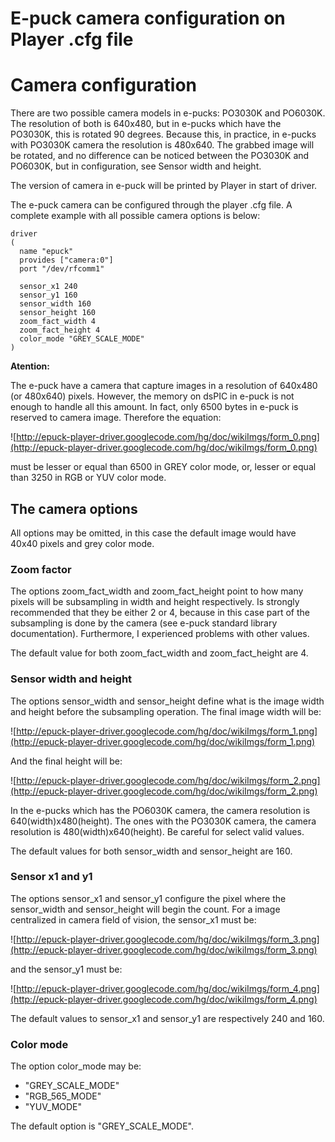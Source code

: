 # E-puck camera configuration on Player .cfg file

# Camera configuration #

There are two possible camera models in e-pucks: PO3030K and PO6030K. The resolution of both is 640x480, but in e-pucks which have the PO3030K, this is rotated 90 degrees. Because this, in practice, in e-pucks with PO3030K camera the resolution is 480x640. The grabbed image will be rotated, and no difference can be noticed between the PO3030K and PO6030K, but in configuration, see Sensor width and height.

The version of camera in e-puck will be printed by Player in start of driver.

The e-puck camera can be configured through the player .cfg file. A complete example  with all possible camera options is below:

```
driver
(
  name "epuck"
  provides ["camera:0"]
  port "/dev/rfcomm1"

  sensor_x1 240
  sensor_y1 160
  sensor_width 160
  sensor_height 160
  zoom_fact_width 4
  zoom_fact_height 4
  color_mode "GREY_SCALE_MODE"
)
```

**Atention:**

The e-puck have a camera that capture images in a resolution of 640x480 (or 480x640) pixels. However, the memory on dsPIC in e-puck is not enough to handle all this amount. In fact, only 6500 bytes in e-puck is reserved to camera image. Therefore the equation:

![http://epuck-player-driver.googlecode.com/hg/doc/wikiImgs/form_0.png](http://epuck-player-driver.googlecode.com/hg/doc/wikiImgs/form_0.png)

must be lesser or equal than 6500 in GREY color mode, or, lesser or equal than 3250 in RGB or YUV color mode.

## The camera options ##

All options may be omitted, in this case the default image would have 40x40 pixels and grey color mode.

### Zoom factor ###

The options zoom\_fact\_width and zoom\_fact\_height point to how many pixels will be subsampling in width and height respectively. Is strongly recommended that they be either 2 or 4, because in this case part of the subsampling is done by the camera (see e-puck standard library documentation). Furthermore, I experienced problems with other values.

The default value for both zoom\_fact\_width and zoom\_fact\_height are 4.

### Sensor width and height ###

The options sensor\_width and sensor\_height define what is the image width and height before the subsampling operation. The final image width will be:

![http://epuck-player-driver.googlecode.com/hg/doc/wikiImgs/form_1.png](http://epuck-player-driver.googlecode.com/hg/doc/wikiImgs/form_1.png)

And the final height will be:

![http://epuck-player-driver.googlecode.com/hg/doc/wikiImgs/form_2.png](http://epuck-player-driver.googlecode.com/hg/doc/wikiImgs/form_2.png)

In the e-pucks which has the PO6030K camera, the camera resolution is 640(width)x480(height). The ones with the PO3030K camera, the camera resolution is 480(width)x640(height). Be careful for select valid values.

The default values for both sensor\_width and sensor\_height are 160.

### Sensor x1 and y1 ###

The options sensor\_x1 and sensor\_y1 configure the pixel where the sensor\_width and sensor\_height will begin the count. For a image centralized in camera field of vision, the sensor\_x1 must be:

![http://epuck-player-driver.googlecode.com/hg/doc/wikiImgs/form_3.png](http://epuck-player-driver.googlecode.com/hg/doc/wikiImgs/form_3.png)

and the sensor\_y1 must be:

![http://epuck-player-driver.googlecode.com/hg/doc/wikiImgs/form_4.png](http://epuck-player-driver.googlecode.com/hg/doc/wikiImgs/form_4.png)

The default values to sensor\_x1 and sensor\_y1 are respectively 240 and 160.

### Color mode ###

The option color\_mode may be:
  * "GREY\_SCALE\_MODE"
  * "RGB\_565\_MODE"
  * "YUV\_MODE"

The default option is "GREY\_SCALE\_MODE".
